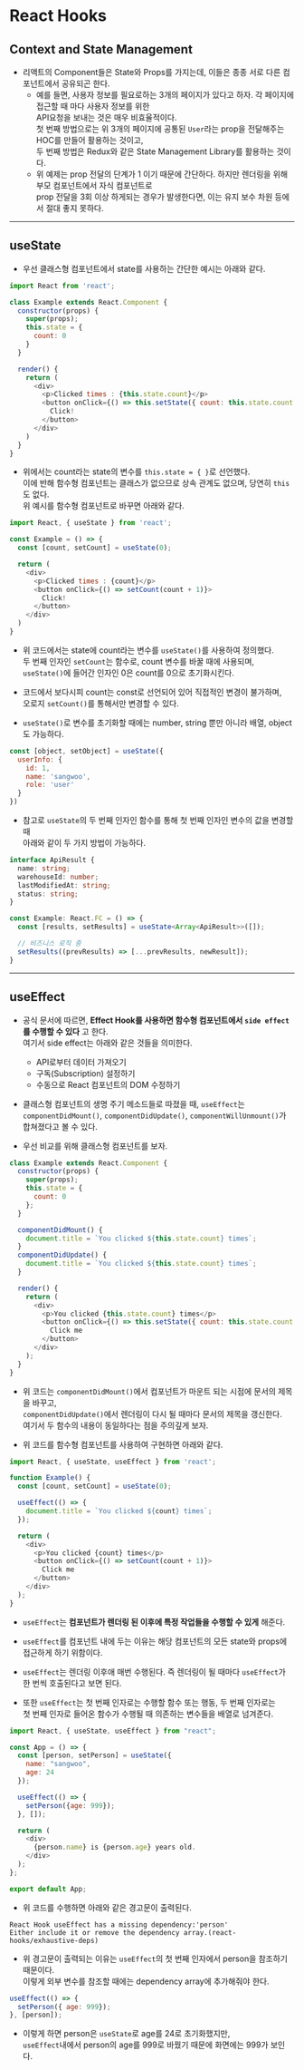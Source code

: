 <h1>React Hooks</h1>

<h2>Context and State Management</h2>

* 리액트의 Component들은 State와 Props를 가지는데, 이들은 종종 서로 다른 컴포넌트에서 공유되곤 한다.
  * 예를 들면, 사용자 정보를 필요로하는 3개의 페이지가 있다고 하자. 각 페이지에 접근할 때 마다 사용자 정보를 위한   
    API요청을 보내는 것은 매우 비효율적이다.   
    첫 번째 방법으로는 위 3개의 페이지에 공통된 `User`라는 prop을 전달해주는 HOC를 만들어 활용하는 것이고,   
    두 번째 방법은 Redux와 같은 State Management Library를 활용하는 것이다.
  * 위 예제는 prop 전달의 단계가 1 이기 때문에 간단하다. 하지만 렌더링을 위해 부모 컴포넌트에서 자식 컴포넌트로   
    prop 전달을 3회 이상 하게되는 경우가 발생한다면, 이는 유지 보수 차원 등에서 절대 좋지 못하다.
<hr/>

<h2>useState</h2>

* 우선 클래스형 컴포넌트에서 state를 사용하는 간단한 예시는 아래와 같다.
```js
import React from 'react';

class Example extends React.Component {
  constructor(props) {
    super(props);
    this.state = {
      count: 0
    }
  }

  render() {
    return (
      <div>
        <p>Clicked times : {this.state.count}</p>
        <button onClick={() => this.setState({ count: this.state.count + 1 })}>
          Click!
        </button>
      </div>
    )
  }
}
```

* 위에서는 count라는 state의 변수를 `this.state = { }`로 선언했다.   
  이에 반해 함수형 컴포넌트는 클래스가 없으므로 상속 관계도 없으며, 당연히 `this`도 없다.   
  위 예시를 함수형 컴포넌트로 바꾸면 아래와 같다.
```js
import React, { useState } from 'react';

const Example = () => {
  const [count, setCount] = useState(0);

  return (
    <div>
      <p>Clicked times : {count}</p>
      <button onClick={() => setCount(count + 1)}>
        Click!
      </button>
    </div>
  )
}
```

* 위 코드에서는 state에 count라는 변수를 `useState()`를 사용하여 정의했다.   
  두 번째 인자인 `setCount`는 함수로, count 변수를 바꿀 때에 사용되며,   
  `useState()`에 들어간 인자인 0은 count를 0으로 초기화시킨다.

* 코드에서 보다시피 count는 const로 선언되어 있어 직접적인 변경이 불가하며,   
  오로지 `setCount()`를 통해서만 변경할 수 있다.

* `useState()`로 변수를 초기화할 때에는 number, string 뿐만 아니라 배열, object도 가능하다.
```js
const [object, setObject] = useState({
  userInfo: {
    id: 1,
    name: 'sangwoo',
    role: 'user'
  }
})
```

* 참고로 `useState`의 두 번째 인자인 함수를 통해 첫 번째 인자인 변수의 값을 변경할 때   
  아래와 같이 두 가지 방법이 가능하다.
```ts
interface ApiResult {
  name: string;
  warehouseId: number;
  lastModifiedAt: string;
  status: string;
}

const Example: React.FC = () => {
  const [results, setResults] = useState<Array<ApiResult>>([]);

  // 비즈니스 로직 중
  setResults((prevResults) => [...prevResults, newResult]);
}
```
<hr/>

<h2>useEffect</h2>

* 공식 문서에 따르면, __Effect Hook를 사용하면 함수형 컴포넌트에서 `side effect`를 수행할 수 있다__ 고 한다.   
  여기서 side effect는 아래와 같은 것들을 의미한다.
  * API로부터 데이터 가져오기
  * 구독(Subscription) 설정하기
  * 수동으로 React 컴포넌트의 DOM 수정하기

* 클래스형 컴포넌트의 생명 주기 메소드들로 따졌을 때, `useEffect`는   
  `componentDidMount()`, `componentDidUpdate()`, `componentWillUnmount()`가 합쳐졌다고 볼 수 있다.

* 우선 비교를 위해 클래스형 컴포넌트를 보자.
```js
class Example extends React.Component {
  constructor(props) {
    super(props);
    this.state = {
      count: 0
    };
  }

  componentDidMount() {
    document.title = `You clicked ${this.state.count} times`;
  }
  componentDidUpdate() {
    document.title = `You clicked ${this.state.count} times`;
  }

  render() {
    return (
      <div>
        <p>You clicked {this.state.count} times</p>
        <button onClick={() => this.setState({ count: this.state.count + 1 })}>
          Click me
        </button>
      </div>
    );
  }
}
```

* 위 코드는 `componentDidMount()`에서 컴포넌트가 마운트 되는 시점에 문서의 제목을 바꾸고,   
  `componentDidUpdate()`에서 렌더링이 다시 될 때마다 문서의 제목을 갱신한다.   
  여기서 두 함수의 내용이 동일하다는 점을 주의깊게 보자.

* 위 코드를 함수형 컴포넌트를 사용하여 구현하면 아래와 같다.
```js
import React, { useState, useEffect } from 'react';

function Example() {
  const [count, setCount] = useState(0);

  useEffect(() => {
    document.title = `You clicked ${count} times`;
  });

  return (
    <div>
      <p>You clicked {count} times</p>
      <button onClick={() => setCount(count + 1)}>
        Click me
      </button>
    </div>
  );
}
```

* `useEffect`는 __컴포넌트가 렌더링 된 이후에 특정 작업들을 수행할 수 있게__ 해준다.
* `useEffect`를 컴포넌트 내에 두는 이유는 해당 컴포넌트의 모든 state와 props에 접근하게 하기 위함이다.
* `useEffect`는 렌더링 이후애 매번 수행된다. 즉 렌더링이 될 때마다 `useEffect`가 한 번씩 호출된다고 보면 된다.

* 또한 `useEffect`는 첫 번째 인자로는 수행할 함수 또는 행동, 두 번째 인자로는   
  첫 번째 인자로 들어온 함수가 수행될 때 의존하는 변수들을 배열로 넘겨준다.
```js
import React, { useState, useEffect } from "react";

const App = () => {
  const [person, setPerson] = useState({
    name: "sangwoo",
    age: 24
  });

  useEffect(() => {
    setPerson({age: 999});
  }, []);

  return (
    <div>
      {person.name} is {person.age} years old.
    </div>
  );
};

export default App;
```

* 위 코드를 수행하면 아래와 같은 경고문이 출력된다.
```
React Hook useEffect has a missing dependency:'person'
Either include it or remove the dependency array.(react-hooks/exhaustive-deps)
```

* 위 경고문이 출력되는 이유는 `useEffect`의 첫 번째 인자에서 person을 참조하기 때문이다.   
  이렇게 외부 변수를 참조할 때에는 dependency array에 추가해줘야 한다.
```js
useEffect(() => {
  setPerson({ age: 999});
}, [person]);
```

* 이렇게 하면 person은 `useState`로 age를 24로 초기화했지만,   
  `useEffect`내에서 person의 age를 999로 바꿨기 때문에 화면에는 999가 보인다.